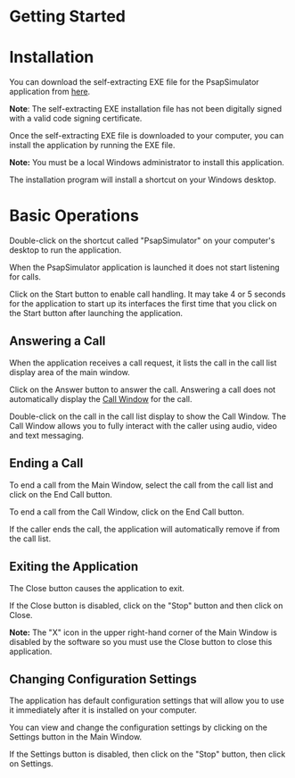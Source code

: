 # Getting Started

# Installation
You can download the self-extracting EXE file for the PsapSimulator application from [here](https://1drv.ms/u/c/4f6607f8bc331ae0/EcHCBi1-8dpHqDhgk5LoWMwBnngg9k_bj6qoFo6bHEPK3w?e=xaStvg).

**Note**: The self-extracting EXE installation file has not been digitally signed with a valid code signing certificate.

Once the self-extracting EXE file is downloaded to your computer, you can install the application by running the EXE file.

**Note:** You must be a local Windows administrator to install this application.

The installation program will install a shortcut on your Windows desktop.

# Basic Operations
Double-click on the shortcut called "PsapSimulator" on your computer's desktop to run the application.

When the PsapSimulator application is launched it does not start listening for calls.

Click on the Start button to enable call handling. It may take 4 or 5 seconds for the application to start up its interfaces the first time that you click on the Start button after launching the application.

## Answering a Call
When the application receives a call request, it lists the call in the call list display area of the main window.

Click on the Answer button to answer the call. Answering a call does not automatically display the [Call Window](CallForm.md) for the call.

Double-click on the call in the call list display to show the Call Window. The Call Window allows you to fully interact with the caller using audio, video and text messaging.

## Ending a Call
To end a call from the Main Window, select the call from the call list and click on the End Call button.

To end a call from the Call Window, click on the End Call button.

If the caller ends the call, the application will automatically remove if from the call list.

## Exiting the Application
The Close button causes the application to exit.

If the Close button is disabled, click on the "Stop" button and then click on Close.

**Note:** The "X" icon in the upper right-hand corner of the Main Window is disabled by the software so you must use the Close button to close this application.

## Changing Configuration Settings
The application has default configuration settings that will allow you to use it immediately after it is installed on your computer.

You can view and change the configuration settings by clicking on the Settings button in the Main Window.

If the Settings button is disabled, then click on the "Stop" button, then click on Settings.





